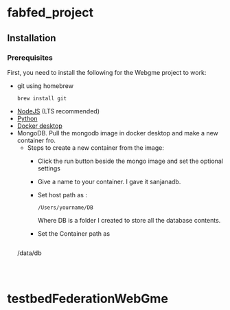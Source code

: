 # fabfed_project
## Installation
### Prerequisites
First, you need to install the following for the Webgme project to work:
- git using homebrew
  ```
  brew install git

  ```
- [NodeJS](https://nodejs.org/en/) (LTS recommended)
- [Python](https://www.python.org/)
- [Docker desktop](https://www.docker.com/products/docker-desktop/)
- MongoDB. Pull the mongodb image in docker desktop and make a new container fro.
  - Steps to create a new container from the image:
    - Click the run button beside the mongo image and set the optional settings
    - Give a name to your container. I gave it sanjanadb.
    - Set host path as :
      ```
      /Users/yourname/DB

      ```
      Where DB is a folder I created to store all the database contents.

    - ​Set the Container path as
    ```
   /data/db
    ```



# testbedFederationWebGme
